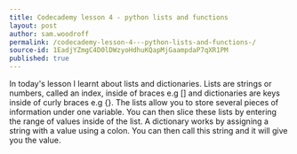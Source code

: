 ```yaml
---
title: Codecademy lesson 4 - python lists and functions 
layout: post
author: sam.woodroff
permalink: /codecademy-lesson-4---python-lists-and-functions-/
source-id: 1EadjYZmgC4D0lDWzyoHdhuKQapMjGaampdaP7qXR1PM
published: true
---
```

In today's lesson I learnt about lists and dictionaries. Lists are strings or numbers, called an index, inside of braces e.g [] and dictionaries are keys inside of curly braces e.g {}. The lists allow you to store several pieces of information under one variable. You can then slice these lists by entering the range of values inside of the list. A dictionary works by assigning a string with a value using a colon. You can then call this string and it will give you the value.

